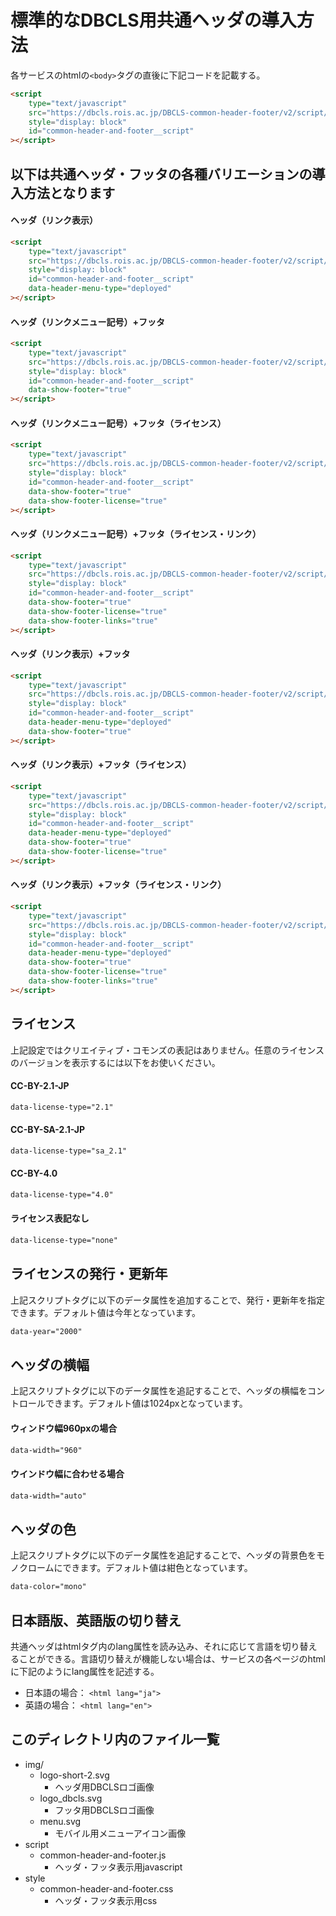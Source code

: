 # 標準的なDBCLS用共通ヘッダの導入方法
各サービスのhtmlの`<body>`タグの直後に下記コードを記載する。

``` html
<script
	type="text/javascript"
	src="https://dbcls.rois.ac.jp/DBCLS-common-header-footer/v2/script/common-header-and-footer.js"
	style="display: block"
	id="common-header-and-footer__script"
></script>
```

## 以下は共通ヘッダ・フッタの各種バリエーションの導入方法となります

#### ヘッダ（リンク表示）

``` html
<script
	type="text/javascript"
	src="https://dbcls.rois.ac.jp/DBCLS-common-header-footer/v2/script/common-header-and-footer.js"
	style="display: block"
	id="common-header-and-footer__script"
	data-header-menu-type="deployed"
></script>
```

#### ヘッダ（リンクメニュー記号）+フッタ

``` html
<script
	type="text/javascript"
	src="https://dbcls.rois.ac.jp/DBCLS-common-header-footer/v2/script/common-header-and-footer.js"
	style="display: block"
	id="common-header-and-footer__script"
	data-show-footer="true"
></script>
```

#### ヘッダ（リンクメニュー記号）+フッタ（ライセンス）

``` html
<script
	type="text/javascript"
	src="https://dbcls.rois.ac.jp/DBCLS-common-header-footer/v2/script/common-header-and-footer.js"
	style="display: block"
	id="common-header-and-footer__script"
	data-show-footer="true"
	data-show-footer-license="true"
></script>
```

#### ヘッダ（リンクメニュー記号）+フッタ（ライセンス・リンク）

``` html
<script
	type="text/javascript"
	src="https://dbcls.rois.ac.jp/DBCLS-common-header-footer/v2/script/common-header-and-footer.js"
	style="display: block"
	id="common-header-and-footer__script"
	data-show-footer="true"
	data-show-footer-license="true"
	data-show-footer-links="true"
></script>
```

#### ヘッダ（リンク表示）+フッタ

``` html
<script
	type="text/javascript"
	src="https://dbcls.rois.ac.jp/DBCLS-common-header-footer/v2/script/common-header-and-footer.js"
	style="display: block"
	id="common-header-and-footer__script"
	data-header-menu-type="deployed"
	data-show-footer="true"
></script>
```

#### ヘッダ（リンク表示）+フッタ（ライセンス）

``` html
<script
	type="text/javascript"
	src="https://dbcls.rois.ac.jp/DBCLS-common-header-footer/v2/script/common-header-and-footer.js"
	style="display: block"
	id="common-header-and-footer__script"
	data-header-menu-type="deployed"
	data-show-footer="true"
	data-show-footer-license="true"
></script>
```

#### ヘッダ（リンク表示）+フッタ（ライセンス・リンク）

``` html
<script
	type="text/javascript"
	src="https://dbcls.rois.ac.jp/DBCLS-common-header-footer/v2/script/common-header-and-footer.js"
	style="display: block"
	id="common-header-and-footer__script"
	data-header-menu-type="deployed"
	data-show-footer="true"
	data-show-footer-license="true"
	data-show-footer-links="true"
></script>
```


## ライセンス
上記設定ではクリエイティブ・コモンズの表記はありません。任意のライセンスのバージョンを表示するには以下をお使いください。

#### CC-BY-2.1-JP
``` html
data-license-type="2.1"
```

#### CC-BY-SA-2.1-JP
``` html
data-license-type="sa_2.1"
```

#### CC-BY-4.0
``` html
data-license-type="4.0"
```

#### ライセンス表記なし
``` html
data-license-type="none"
```


## ライセンスの発行・更新年
上記スクリプトタグに以下のデータ属性を追加することで、発行・更新年を指定できます。デフォルト値は今年となっています。

``` html
data-year="2000"
```


## ヘッダの横幅
上記スクリプトタグに以下のデータ属性を追記することで、ヘッダの横幅をコントロールできます。デフォルト値は1024pxとなっています。

#### ウィンドウ幅960pxの場合
``` html
data-width="960"
```

#### ウインドウ幅に合わせる場合
``` html
data-width="auto"
```


## ヘッダの色
上記スクリプトタグに以下のデータ属性を追記することで、ヘッダの背景色をモノクロームにできます。デフォルト値は紺色となっています。

``` html
data-color="mono"
```


## 日本語版、英語版の切り替え
共通ヘッダはhtmlタグ内のlang属性を読み込み、それに応じて言語を切り替えることができる。言語切り替えが機能しない場合は、サービスの各ページのhtmlに下記のようにlang属性を記述する。

- 日本語の場合： `<html lang="ja">`
- 英語の場合： `<html lang="en">`


## このディレクトリ内のファイル一覧
  - img/
    - logo-short-2.svg
      - ヘッダ用DBCLSロゴ画像
    - logo_dbcls.svg
      - フッタ用DBCLSロゴ画像
    - menu.svg
      - モバイル用メニューアイコン画像
  - script
      - common-header-and-footer.js
        - ヘッダ・フッタ表示用javascript
  - style
      - common-header-and-footer.css
        - ヘッダ・フッタ表示用css

